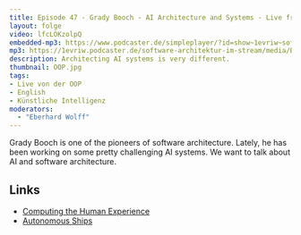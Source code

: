 ```yaml
---
title: Episode 47 - Grady Booch - AI Architecture and Systems - Live from OOP
layout: folge
video: lfcLOKzolpQ
embedded-mp3: https://www.podcaster.de/simpleplayer/?id=show~1evriw~software-architektur-im-stream~pod-603287fb620f6739759128&v=1614151242
mp3: https://1evriw.podcaster.de/software-architektur-im-stream/media/Booch.mp3
description: Architecting AI systems is very different.
thumbnail: OOP.jpg
tags:
- Live von der OOP
- English
- Künstliche Intelligenz
moderators:
  - "Eberhard Wolff"
---
```


Grady Booch is one of the pioneers of software architecture. Lately,
he has been working on some pretty challenging AI systems. We want to
talk about AI and software architecture.

## Links

* [Computing the Human Experience](https://computingthehumanexperience.com/)
* [Autonomous Ships](https://www.ibm.com/industries/federal/autonomous-ship)


